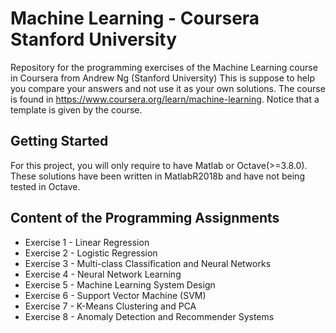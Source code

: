 # Machine Learning - Coursera Stanford University

Repository for the programming exercises of the Machine Learning course in Coursera from Andrew Ng (Stanford University)
This is suppose to help you compare your answers and not use it as your own solutions. The course is found in https://www.coursera.org/learn/machine-learning.
Notice that a template is given by the course.

## Getting Started

For this project, you will only require to have Matlab or Octave(>=3.8.0). These solutions have been written in MatlabR2018b and have not being tested in Octave.

## Content of the Programming Assignments

* Exercise 1 - Linear Regression
* Exercise 2 - Logistic Regression
* Exercise 3 - Multi-class Classification and Neural Networks
* Exercise 4 - Neural Network Learning
* Exercise 5 - Machine Learning System Design
* Exercise 6 - Support Vector Machine (SVM)
* Exercise 7 - K-Means Clustering and PCA
* Exercise 8 - Anomaly Detection and Recommender Systems
